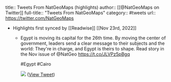 title:: Tweets From NatGeoMaps (highlights)
author:: [[@NatGeoMaps on Twitter]]
full-title:: "Tweets From NatGeoMaps"
category:: #tweets
url:: https://twitter.com/NatGeoMaps

- Highlights first synced by [[Readwise]] [[Nov 23rd, 2022]]
	- Egypt is moving its capital for the 26th time. By moving the center of government, leaders send a clear message to their subjects and the world: They're in charge, and Egypt is theirs to shape. Read story in the Nov issue of @NatGeo https://t.co/JLVPz5pBgq
	  
	  #Egypt #Cairo 
	  
	  ![](https://pbs.twimg.com/media/FiLrTb1WAAApBuU.jpg) ([View Tweet](https://twitter.com/NatGeoMaps/status/1595095940838334464))